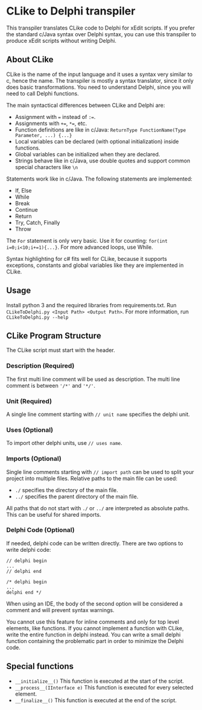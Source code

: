 # CLike to Delphi transpiler

This transpiler translates CLike code to Delphi for xEdit scripts.
If you prefer the standard c/Java syntax over Delphi syntax, you can use this transpiler to produce xEdit scripts without writing Delphi. 

## About CLike

CLike is the name of the input language and it uses a syntax very similar to c, hence the name.
The transpiler is mostly a syntax translator, since it only does basic transformations.
You need to understand Delphi, since you will need to call Delphi functions.

The main syntactical differences between CLike and Delphi are:
* Assignment with `=` instead of `:=`.
* Assignments with `+=`, `*=`, etc.
* Function definitions are like in c/Java: `ReturnType FunctionName(Type Parameter, ...) {...}` 
* Local variables can be declared (with optional initialization) inside functions.
* Global variables can be initialized when they are declared.
* Strings behave like in c/Java, use double quotes and support common special characters like `\n`

Statements work like in c/Java. The following statements are implemented:
* If, Else
* While
* Break
* Continue
* Return
* Try, Catch, Finally
* Throw

The `For` statement is only very basic. Use it for counting: `for(int i=0;i<10;i+=1){...}`. For more advanced loops, use While.

Syntax highlighting for c# fits well for CLike, because it supports exceptions, constants and global variables like they are implemented in CLike.

## Usage

Install python 3 and the required libraries from requirements.txt.
Run `CLikeToDelphi.py <Input Path> <Output Path>`. For more information, run `CLikeToDelphi.py --help`

## CLike Program Structure

The CLike script must start with the header.

### Description (Required)

The first multi line comment will be used as description.
The multi line comment is between `'/*'` and `'*/'`.

### Unit (Required)

A single line comment starting with `// unit name` specifies the delphi unit.

### Uses (Optional)

To import other delphi units, use `// uses name`.

### Imports (Optional)

Single line comments starting with `// import path` can be used to split your project into multiple files.
Relative paths to the main file can be used:
* `./` specifies the directory of the main file.
* `../` specifies the parent directory of the main file.

All paths that do not start with `./` or `../` are interpreted as absolute paths.
This can be useful for shared imports.

### Delphi Code (Optional)

If needed, delphi code can be written directly.
There are two options to write delphi code:
```
// delphi begin
...
// delphi end

/* delphi begin
...
delphi end */
```
When using an IDE, the body of the second option will be considered a comment and will prevent syntax warnings.

You cannot use this feature for inline comments and only for top level elements, like functions.
If you cannot implement a function with CLike, write the entire function in delphi instead.
You can write a small delphi function containing the problematic part in order to minimize the Delphi code.

## Special functions

* `__initialize__()` This function is executed at the start of the script.
* `__process__(IInterface e)` This function is executed for every selected element.
* `__finalize__()` This function is executed at the end of the script.




  